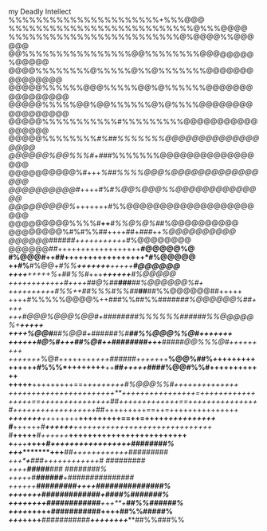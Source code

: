 my Deadly Intellect                                %%%%%%%%%%%%%%%%%%%%%%+%%%@@@                                 
                                               %%%%%%%%%%%%%%%%%%%%%%%%%%%@%%%@@@@                              
                                              %%%%%%%%%%%%%%%%%%%%%%%%%@%@@@@%%@@@@@@                           
                                          @@%%%%%%%%%%%%%%%%@@%%%%%%%%@@@@@@@@%@@@@@                            
                                        @@@@%%%%%%%%@%%%%%@%%@%%%%%%%@@@@@@@@@@@@@@@                            
                                       @@@@@%%%%%%@@@%%%%%@@%@%%%%%%@@@@@@@@@@@@@@@@                            
                                       @@@@@%%%%%@@%@@%%%%%%@%@%%%%@@@@@@@@@@@@@@@@@                            
                                        @@@@@%%%%%%%%%%%#%%%%%%%%%@@@@@@@@@@@@@@@@@                             
                                        @@@@@%%%%%%%%*#%##%%%%%%%@@@@@@@@@@@@@@@@@@                             
                                       @@@@@@%@@%%%#*+*##*#%%%%%%%@@@@@@@@@@@@@@@@@                             
                                        @@@@@@@@@@%#+++*%##%%%%@@@%@@@@@@@@@@@@@@@@                             
                                        @@@@@@@@@@#*++++#%#*%@@%@@@%%@@@@@@@@@@@@@@                             
                                        @@@@@@@@@%*+++++++#%%@@@@@@@@@@@@@@@@@@@@@@                             
                                        @@@@@@@@@%%%%#**++***#%%@%@%#*#%@@@@@@@@@@                              
                                        @@@@@@@@%#%#%%##++++##+*###*++*%@@@@@@@@@@                              
                                        @@@@@@#*#*####***++++++*+++++*#%@@@@@@@@                                
                                        @@@@@@#*#*++++++++++++++++++**#@@@@@%@                                  
                                         #%@@@#++##+++++++++++++++++*#%@@@@@                                    
                                    ++#%**#%@@*+#%%**+++++++**+++++**#@@@@@@                                    
                                 ++++**+++++%*+##*%%#*+++***++++++**#%@@@@@                                     
                                ++++++++++++#++++##@%##******###**##%@@@@@@%#+                                  
                               ++++++++++*#%%*++##%%%#%%##***##**##%%@@@@@@##+++++                              
                               ++++#%%%%%@@@@%++###%%##%%##****#####%@@@@@@%##++++*                             
                               +++*#@@@%@@@%@@#+########%%%%%%######%%@@@@@%+**+++++                            
                               ++++%@@#***##%@@#+*###*###%#*******##%%@@@%%@#+*++++++                           
                              ++++++#@%#+++*##%@#++########+++***#####@@%%%@#+++++++++                          
                              +++++++*%@#++++++++*+++######+++++*++**%@@%##%*+*++++++++                         
                               ++++++#%%%*++++++++**++**##*+++++*####%@@#%%#++++++++++++                        
                                +++++**+++++++++==+*******++++++++#%@@@%%#++++++++++++++                        
                                +++++++++++*++++++++++++**++++++++++++++++=++++++++++++*                        
                                 +++++==+++++++++*++++++##+++++++++++++==+++++++++++++++                        
                                 #*+++++++++*+++*++++++*##+++++++++==++=+++++++++++++++                         
                                 ***+++++++**++*++++++**+++++++++==++=+++++*++++++++++                          
                                 #***++++++*#**++++++**++++++++++++++++++++++++++++++                           
                                 #***+++++**#*++++++***++++++++++++++++++****+++++++                            
                                 +***+++*****++++****#*+++++++++++++++++########%                               
                               +++**********+++*****##**++++**++++++++*#########                                
                              +++**********+*******###*++++++++++++**# #########                                
                              ++++***************#####*************### ########%                                
                            +++++*#***********######***********+*###############                                
                           ++++++**##******#######*******++++**##**#############%                               
                           ++*+++++*#############***************+***####%#######%                               
                           +++*+++++############**********+*+*+**+****##%%######%                               
                          ++++*+++++#########******#******#****++++****##%%#####%                               
                          *+++*++++***#######**#***#*#*#***++++++++*****##%%###%%                               
